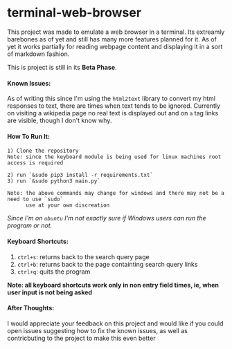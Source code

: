 # terminal-web-browser

This project was made to emulate a web browser in a terminal. Its extreamly
barebones as of yet and still has many more features planned for it. As of yet
it works partially for reading webpage content and displaying it in a sort of
markdown fashion.

This is project is still in its **Beta Phase**.

#### Known Issues:

As of writing this since I'm using the `html2text` library to convert my html
responses to text, there are times when text tends to be ignored. Currently on
visiting a wikipedia page no real text is displayed out and on `a` tag links are
visible, though I don't know why.

#### How To Run It:

```
1) Clone the repository
Note: since the keyboard module is being used for linux machines root access is required

2) run `&sudo pip3 install -r requirements.txt`
3) run `&sudo python3 main.py`

Note: the above commands may change for windows and there may not be a need to use `sudo`
      use at your own discreation
```

_Since I'm on `ubuntu` I'm not exactly sure if Windows users can run the program
or not._

#### Keyboard Shortcuts:

1. `ctrl+s`: returns back to the search query page
2. `ctrl+b`: returns back to the page containting search query links
3. `ctrl+q`: quits the program

**Note: all keyboard shortcuts work only in non entry field times, ie, when user
input is not being asked**

#### After Thoughts:

I would appreciate your feedback on this project and would like if you could
open issues suggesting how to fix the known issues, as well as contricbuting to
the project to make this even better

